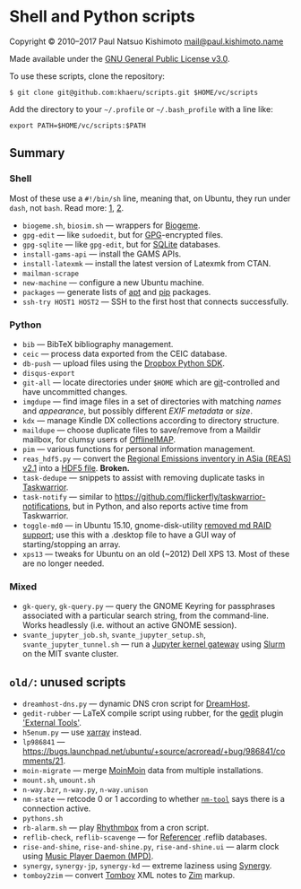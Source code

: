 # Shell and Python scripts

Copyright © 2010–2017 Paul Natsuo Kishimoto <mail@paul.kishimoto.name>

Made available under the [GNU General Public License v3.0](http://www.gnu.org/licenses/gpl-3.0.html).

To use these scripts, clone the repository:

    $ git clone git@github.com:khaeru/scripts.git $HOME/vc/scripts

Add the directory to your `~/.profile` or `~/.bash_profile` with a line like:

    export PATH=$HOME/vc/scripts:$PATH

## Summary

### Shell

Most of these use a `#!/bin/sh` line, meaning that, on Ubuntu, they run under `dash`, not `bash`. Read more: [1](https://en.wikipedia.org/wiki/Almquist_shell#dash:_Ubuntu.2C_Debian_and_POSIX_compliance_of_Linux_distributions), [2](https://wiki.ubuntu.com/DashAsBinSh).

- `biogeme.sh`, `biosim.sh` — wrappers for [Biogeme](http://biogeme.epfl.ch).
- `gpg-edit` — like `sudoedit`, but for [GPG](https://www.gnupg.org)-encrypted files.
- `gpg-sqlite` — like `gpg-edit`, but for [SQLite](http://www.sqlite.org) databases.
- `install-gams-api` — install the GAMS APIs.
- `install-latexmk` — install the latest version of Latexmk from CTAN.
- `mailman-scrape`
- `new-machine` — configure a new Ubuntu machine.
- `packages` — generate lists of [apt](https://wiki.debian.org/Apt) and [pip](https://pip.pypa.io) packages.
- `ssh-try HOST1 HOST2` — SSH to the first host that connects successfully.

### Python

- `bib` — BibTeX bibliography management.
- `ceic` — process data exported from the CEIC database.
- `db-push` — upload files using the [Dropbox Python SDK](https://www.dropbox.com/developers/documentation/python).
- `disqus-export`
- `git-all` — locate directories under `$HOME` which are [git](https://git-scm.com)-controlled and have uncommitted changes.
- `imgdupe` — find image files in a set of directories with matching *names* and *appearance*, but possibly different *EXIF metadata* or *size*.
- `kdx` — manage Kindle DX collections according to directory structure.
- `maildupe` — choose duplicate files to save/remove from a Maildir mailbox, for clumsy users of [OfflineIMAP](http://offlineimap.org).
- `pim` — various functions for personal information management.
- `reas_hdf5.py` — convert the [Regional Emissions inventory in ASia (REAS) v2.1](http://www.nies.go.jp/REAS/) into a [HDF5 file](http://en.wikipedia.org/wiki/Hierarchical_Data_Format#HDF5). **Broken.**
- `task-dedupe` — snippets to assist with removing duplicate tasks in [Taskwarrior](http://taskwarrior.org).
- `task-notify` — similar to https://github.com/flickerfly/taskwarrior-notifications, but in Python, and also reports active time from Taskwarrior.
- `toggle-md0` — in Ubuntu 15.10, gnome-disk-utility [removed md RAID support](https://git.gnome.org/browse/gnome-disk-utility/commit/?id=820e2d3d325aef3574e207a5df73e7480ed41dda); use this with a .desktop file to have a GUI way of starting/stopping an array.
- `xps13` — tweaks for Ubuntu on an old (~2012) Dell XPS 13. Most of these are no longer needed.

### Mixed

- `gk-query`, `gk-query.py` — query the GNOME Keyring for passphrases associated with a particular search string, from the command-line. Works headlessly (i.e. without an active GNOME session).
- `svante_jupyter_job.sh`, `svante_jupyter_setup.sh`, `svante_jupyter_tunnel.sh` — run a [Jupyter kernel gateway](https://jupyter-kernel-gateway.readthedocs.io) using [Slurm](https://slurm.schedmd.com) on the MIT svante cluster.

## `old/`: unused scripts

- `dreamhost-dns.py` — dynamic DNS cron script for [DreamHost](https://www.dreamhost.com).
- `gedit-rubber` — LaTeX compile script using rubber, for the [gedit](https://wiki.gnome.org/Apps/Gedit) plugin ['External Tools'](https://wiki.gnome.org/Apps/Gedit/Plugins/ExternalTools).
- `h5enum.py` — use [xarray](https://xarray.pydata.org) instead.
- `lp986841` — https://bugs.launchpad.net/ubuntu/+source/acroread/+bug/986841/comments/21.
- `moin-migrate` — merge [MoinMoin](https://moinmo.in) data from multiple installations.
- `mount.sh`, `umount.sh`
- `n-way.bzr`, `n-way.py`, `n-way.unison`
- `nm-state` — retcode 0 or 1 according to whether [`nm-tool`](https://wiki.gnome.org/Projects/NetworkManager) says there is a connection active.
- `pythons.sh`
- `rb-alarm.sh` — play [Rhythmbox](https://wiki.gnome.org/Apps/Rhythmbox) from a cron script.
- `reflib-check`, `reflib-scavenge` — for [Referencer](https://launchpad.net/referencer) .reflib databases.
- `rise-and-shine`, `rise-and-shine.py`, `rise-and-shine.ui` — alarm clock using [Music Player Daemon (MPD)](http://www.musicpd.org).
- `synergy`, `synergy-jp`, `synergy-kd` — extreme laziness using [Synergy](http://synergy-project.org).
- `tomboy2zim` — convert [Tomboy](https://wiki.gnome.org/Apps/Tomboy) XML notes to [Zim](http://zim-wiki.org) markup.
